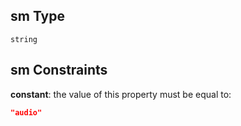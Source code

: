## sm Type

`string`

## sm Constraints

**constant**: the value of this property must be equal to:

```json
"audio"
```
